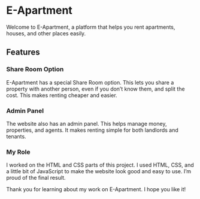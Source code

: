 # E-Apartment
Welcome to E-Apartment, a platform that helps you rent apartments, houses, and other places easily.

## Features
### Share Room Option
E-Apartment has a special Share Room option. This lets you share a property with another person, even if you don’t know them, and split the cost. This makes renting cheaper and easier.

### Admin Panel
The website also has an admin panel. This helps manage money, properties, and agents. It makes renting simple for both landlords and tenants.

### My Role
I worked on the HTML and CSS parts of this project. I used HTML, CSS, and a little bit of JavaScript to make the website look good and easy to use. I’m proud of the final result.

Thank you for learning about my work on E-Apartment. I hope you like it!
